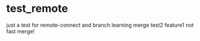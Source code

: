# test_remote

just a test for remote-connect and branch learning
merge test2
feature1
not fast merge!